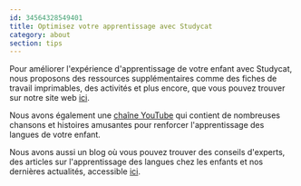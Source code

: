 ```yaml
---
id: 34564328549401
title: Optimisez votre apprentissage avec Studycat
category: about
section: tips
---
```

Pour améliorer l'expérience d'apprentissage de votre enfant avec Studycat, nous proposons des ressources supplémentaires comme des fiches de travail imprimables, des activités et plus encore, que vous pouvez trouver sur notre site web [ici](https://studycat.com/learn/).

Nous avons également une [chaîne YouTube](https://www.youtube.com/@learnwithstudycat) qui contient de nombreuses chansons et histoires amusantes pour renforcer l'apprentissage des langues de votre enfant.

Nous avons aussi un blog où vous pouvez trouver des conseils d'experts, des articles sur l'apprentissage des langues chez les enfants et nos dernières actualités, accessible [ici](https://studycat.com/blog/).

